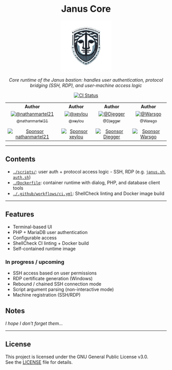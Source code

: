 <a id="readme-top"></a>

<h1 align="center">Janus Core</h1>

<div align="center">
  <a href="https://github.com/janus-bastion">
    <img src="https://github.com/janus-bastion/janus-frontend/blob/main/public/janus-logo.png" alt="Janus Bastion Logo" width="160" height="160" />
  </a>

  <p><em>Core runtime of the Janus bastion: handles user authentication, protocol bridging (SSH, RDP), and user-machine access logic</em></p>

  <p>
    <a href="https://github.com/janus-bastion/janus-core/actions">
      <img src="https://github.com/janus-bastion/janus-core/actions/workflows/ci.yml/badge.svg" alt="CI Status" />
    </a>
  </p>

  <table align="center">
    <tr>
      <th>Author</th>
      <th>Author</th>
      <th>Author</th>
      <th>Author</th>
    </tr>
    <tr>
      <td align="center">
        <a href="https://github.com/nathanmartel21">
          <img src="https://github.com/nathanmartel21.png?size=115" width="115" alt="@nathanmartel21" /><br />
          <sub>@nathanmartel21</sub>
        </a><br /><br />
        <a href="https://github.com/sponsors/nathanmartel21">
          <img src="https://img.shields.io/badge/sponsor-30363D?style=for-the-badge&logo=GitHub-Sponsors&logoColor=white" alt="Sponsor nathanmartel21" />
        </a>
      </td>
      <td align="center">
        <a href="https://github.com/xeylou">
          <img src="https://github.com/xeylou.png?size=115" width="115" alt="@xeylou" /><br />
          <sub>@xeylou</sub>
        </a><br /><br />
        <a href="https://github.com/sponsors/xeylou">
          <img src="https://img.shields.io/badge/sponsor-30363D?style=for-the-badge&logo=GitHub-Sponsors&logoColor=white" alt="Sponsor xeylou" />
        </a>
      </td>
      <td align="center">
        <a href="https://github.com/Djegger">
          <img src="https://github.com/Djegger.png?size=115" width="115" alt="@Djegger" /><br />
          <sub>@Djegger</sub>
        </a><br /><br />
        <a href="https://github.com/sponsors/Djegger">
          <img src="https://img.shields.io/badge/sponsor-30363D?style=for-the-badge&logo=GitHub-Sponsors&logoColor=white" alt="Sponsor Djegger" />
        </a>
      </td>
      <td align="center">
        <a href="https://github.com/Warsgo">
          <img src="https://github.com/Warsgo.png?size=115" width="115" alt="@Warsgo" /><br />
          <sub>@Warsgo</sub>
        </a><br /><br />
        <a href="https://github.com/sponsors/Warsgo">
          <img src="https://img.shields.io/badge/sponsor-30363D?style=for-the-badge&logo=GitHub-Sponsors&logoColor=white" alt="Sponsor Warsgo" />
        </a>
      </td>
    </tr>
  </table>
</div

>---

## Contents

- [`./scripts/`](./scripts): user auth + protocol access logic - SSH, RDP (e.g. [`janus.sh`](./scripts/janus.sh), [`auth.sh`](./scripts/auth.sh))
- [`./Dockerfile`](./Dockerfile): container runtime with dialog, PHP, and database client tools
- [`./.github/workflows/ci.yml`](./.github/workflows/ci.yml): ShellCheck linting and Docker image build

---

## Features

- Terminal-based UI
- PHP + MariaDB user authentication
- Configurable access
- ShellCheck CI linting + Docker build
- Self-contained runtime image

### In progress / upcoming
- SSH access based on user permissions
- RDP certificate generation (Windows)
- Rebound / chained SSH connection mode
- Script argument parsing (non-interactive mode)
- Machine registration (SSH/RDP)

## Notes

*I hope I don't forget them...*

---

## License

This project is licensed under the GNU General Public License v3.0.  
See the [LICENSE](./LICENSE) file for details.
